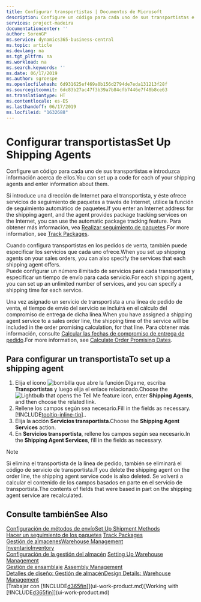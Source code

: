 ```yaml
---
title: Configurar transportistas | Documentos de Microsoft
description: Configure un código para cada uno de sus transportistas e introduzca información acerca de ellos.
services: project-madeira
documentationcenter: ''
author: SorenGP
ms.service: dynamics365-business-central
ms.topic: article
ms.devlang: na
ms.tgt_pltfrm: na
ms.workload: na
ms.search.keywords: ''
ms.date: 06/17/2019
ms.author: sgroespe
ms.openlocfilehash: 6d931625ef469a0b156d2794de7eda131213f28f
ms.sourcegitcommit: 6dc83b27ac47f3b39a7b84cfb7446e7f48b8ce63
ms.translationtype: HT
ms.contentlocale: es-ES
ms.lasthandoff: 06/17/2019
ms.locfileid: "1632688"
---
```

# <a name="set-up-shipping-agents"></a><span data-ttu-id="93247-103">Configurar transportistas</span><span class="sxs-lookup"><span data-stu-id="93247-103">Set Up Shipping Agents</span></span>
<span data-ttu-id="93247-104">Configure un código para cada uno de sus transportistas e introduzca información acerca de ellos.</span><span class="sxs-lookup"><span data-stu-id="93247-104">You can set up a code for each of your shipping agents and enter information about them.</span></span>  

<span data-ttu-id="93247-105">Si introduce una dirección de Internet para el transportista, y éste ofrece servicios de seguimiento de paquetes a través de Internet, utilice la función de seguimiento automático de paquetes.</span><span class="sxs-lookup"><span data-stu-id="93247-105">If you enter an Internet address for the shipping agent, and the agent provides package tracking services on the Internet, you can use the automatic package tracking feature.</span></span> <span data-ttu-id="93247-106">Para obtener más información, vea [Realizar seguimiento de paquetes](sales-how-track-packages.md).</span><span class="sxs-lookup"><span data-stu-id="93247-106">For more information, see [Track Packages](sales-how-track-packages.md).</span></span>

<span data-ttu-id="93247-107">Cuando configura transportistas en los pedidos de venta, también puede especificar los servicios que cada uno ofrece.</span><span class="sxs-lookup"><span data-stu-id="93247-107">When you set up shipping agents on your sales orders, you can also specify the services that each shipping agent offers.</span></span>  
<span data-ttu-id="93247-108">Puede configurar un número ilimitado de servicios para cada transportista y especificar un tiempo de envío para cada servicio.</span><span class="sxs-lookup"><span data-stu-id="93247-108">For each shipping agent, you can set up an unlimited number of services, and you can specify a shipping time for each service.</span></span>  

<span data-ttu-id="93247-109">Una vez asignado un servicio de transportista a una línea de pedido de venta, el tiempo de envío del servicio se incluirá en el cálculo del compromiso de entrega de dicha línea.</span><span class="sxs-lookup"><span data-stu-id="93247-109">When you have assigned a shipping agent service to a sales order line, the shipping time of the service will be included in the order promising calculation, for that line.</span></span> <span data-ttu-id="93247-110">Para obtener más información, consulte [Calcular las fechas de compromiso de entrega de pedido](sales-how-to-calculate-order-promising-dates.md).</span><span class="sxs-lookup"><span data-stu-id="93247-110">For more information, see [Calculate Order Promising Dates](sales-how-to-calculate-order-promising-dates.md).</span></span>

## <a name="to-set-up-a-shipping-agent"></a><span data-ttu-id="93247-111">Para configurar un transportista</span><span class="sxs-lookup"><span data-stu-id="93247-111">To set up a shipping agent</span></span>  
1.  <span data-ttu-id="93247-112">Elija el icono ![bombilla que abre la función Dígame](media/ui-search/search_small.png "Dígame que desea hacer"), escriba **Transportistas** y luego elija el enlace relacionado.</span><span class="sxs-lookup"><span data-stu-id="93247-112">Choose the ![Lightbulb that opens the Tell Me feature](media/ui-search/search_small.png "Tell me what you want to do") icon, enter **Shipping Agents**, and then choose the related link.</span></span>  
2.  <span data-ttu-id="93247-113">Rellene los campos según sea necesario.</span><span class="sxs-lookup"><span data-stu-id="93247-113">Fill in the fields as necessary.</span></span> [!INCLUDE[tooltip-inline-tip](includes/tooltip-inline-tip_md.md)]<span data-ttu-id="93247-114">.</span><span class="sxs-lookup"><span data-stu-id="93247-114">.</span></span>  
3.  <span data-ttu-id="93247-115">Elija la acción **Servicios transportista**.</span><span class="sxs-lookup"><span data-stu-id="93247-115">Choose the **Shipping Agent Services** action.</span></span>
4. <span data-ttu-id="93247-116">En **Servicios transportista**, rellene los campos según sea necesario.</span><span class="sxs-lookup"><span data-stu-id="93247-116">In the **Shipping Agent Services**, fill in the fields as necessary.</span></span>

> [!NOTE]  
>  <span data-ttu-id="93247-117">Si elimina el transportista de la línea de pedido, también se eliminará el código de servicio de transportista.</span><span class="sxs-lookup"><span data-stu-id="93247-117">If you delete the shipping agent on the order line, the shipping agent service code is also deleted.</span></span> <span data-ttu-id="93247-118">Se volverá a calcular el contenido de los campos basados en parte en el servicio de transportista.</span><span class="sxs-lookup"><span data-stu-id="93247-118">The contents of fields that were based in part on the shipping agent service are recalculated.</span></span>  

## <a name="see-also"></a><span data-ttu-id="93247-119">Consulte también</span><span class="sxs-lookup"><span data-stu-id="93247-119">See Also</span></span>
[<span data-ttu-id="93247-120">Configuración de métodos de envío</span><span class="sxs-lookup"><span data-stu-id="93247-120">Set Up Shipment Methods</span></span>](sales-how-set-up-shipment-methods.md)  
<span data-ttu-id="93247-121">[Hacer un seguimiento de los paquetes](sales-how-track-packages.md)  </span><span class="sxs-lookup"><span data-stu-id="93247-121">[Track Packages](sales-how-track-packages.md)  </span></span>  
[<span data-ttu-id="93247-122">Gestión de almacenes</span><span class="sxs-lookup"><span data-stu-id="93247-122">Warehouse Management</span></span>](warehouse-manage-warehouse.md)  
[<span data-ttu-id="93247-123">Inventario</span><span class="sxs-lookup"><span data-stu-id="93247-123">Inventory</span></span>](inventory-manage-inventory.md)  
<span data-ttu-id="93247-124">[Configuración de la gestión del almacén](warehouse-setup-warehouse.md)   </span><span class="sxs-lookup"><span data-stu-id="93247-124">[Setting Up Warehouse Management](warehouse-setup-warehouse.md)   </span></span>  
<span data-ttu-id="93247-125">[Gestión de ensamblaje](assembly-assemble-items.md)  </span><span class="sxs-lookup"><span data-stu-id="93247-125">[Assembly Management](assembly-assemble-items.md)  </span></span>  
[<span data-ttu-id="93247-126">Detalles de diseño: Gestión de almacén</span><span class="sxs-lookup"><span data-stu-id="93247-126">Design Details: Warehouse Management</span></span>](design-details-warehouse-management.md)  
<span data-ttu-id="93247-127">[Trabajar con [!INCLUDE[d365fin](includes/d365fin_md.md)]](ui-work-product.md)</span><span class="sxs-lookup"><span data-stu-id="93247-127">[Working with [!INCLUDE[d365fin](includes/d365fin_md.md)]](ui-work-product.md)</span></span>  
